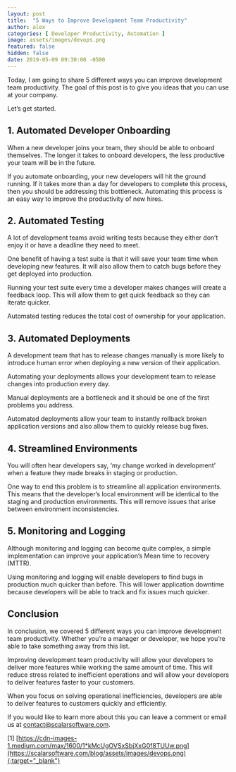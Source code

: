 ```yaml
---
layout: post
title:  "5 Ways to Improve Development Team Productivity"
author: alex
categories: [ Developer Productivity, Automation ]
image: assets/images/devops.png
featured: false
hidden: false
date: 2019-05-09 09:30:00 -0500
---
```


Today, I am going to share 5 different ways you can improve development team productivity. The goal of this post is to give you ideas that you can use at your company.

Let’s get started.

## 1. Automated Developer Onboarding

When a new developer joins your team, they should be able to onboard themselves. The longer it takes to onboard developers, the less productive your team will be in the future. 

If you automate onboarding, your new developers will hit the ground running. If it takes more than a day for developers to complete this process, then you should be addressing this bottleneck. Automating this process is an easy way to improve the productivity of new hires.

## 2. Automated Testing

A lot of development teams avoid writing tests because they either don’t enjoy it or have a deadline they need to meet.

One benefit of having a test suite is that it will save your team time when developing new features. It will also allow them to catch bugs before they get deployed into production.

Running your test suite every time a developer makes changes will create a feedback loop. This will allow them to get quick feedback so they can iterate quicker.

Automated testing reduces the total cost of ownership for your application.

## 3. Automated Deployments

A development team that has to release changes manually is more likely to introduce human error when deploying a new version of their application.

Automating your deployments allows your development team to release changes into production every day.

Manual deployments are a bottleneck and it should be one of the first problems you address.

Automated deployments allow your team to instantly rollback broken application versions and also allow them to quickly release bug fixes.

## 4. Streamlined Environments

You will often hear developers say, ‘my change worked in development’ when a feature they made breaks in staging or production.

One way to end this problem is to streamline all application environments. This means that the developer’s local environment will be identical to the staging and production environments. This will remove issues that arise between environment inconsistencies.

## 5. Monitoring and Logging

Although monitoring and logging can become quite complex, a simple implementation can improve your application’s Mean time to recovery (MTTR).

Using monitoring and logging will enable developers to find bugs in production much quicker than before. This will lower application downtime because developers will be able to track and fix issues much quicker.

## Conclusion

In conclusion, we covered 5 different ways you can improve development team productivity. Whether you’re a manager or developer, we hope you’re able to take something away from this list.

Improving development team productivity will allow your developers to deliver more features while working the same amount of time. This will reduce stress related to inefficient operations and will allow your developers to deliver features faster to your customers.

When you focus on solving operational inefficiencies, developers are able to deliver features to customers quickly and efficiently.

If you would like to learn more about this you can leave a comment or email us at [contact@scalarsoftware.com](mailto:contact@scalarsoftware.com).

[1] [https://cdn-images-1.medium.com/max/1600/1*kMcUgOVSxSbjXxG0f8TUUw.png](https://scalarsoftware.com/blog/assets/images/devops.png){:target="_blank"}
